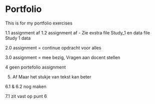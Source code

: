 # Portfolio
This is for my portfolio exercises 


1.1 assignment af
1.2 assignment af - Zie exstra file Study_1 en data file Study 1 data

2.0 assignment = continue opdracht voor alles

3.0 assignment = mee bezig, Vragen aan docent stellen

4 geen portefolio assignment

5. Af Maar het stukje van tekst kan beter

6.1 & 6.2 nog maken

7.1 zit vast op punt 6